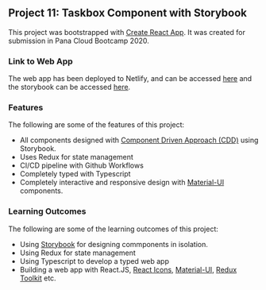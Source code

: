## Project 11: Taskbox Component with Storybook

This project was bootstrapped with [Create React App](https://github.com/facebook/create-react-app). It was created for submission in Pana Cloud Bootcamp 2020.

### Link to Web App

The web app has been deployed to Netlify, and can be accessed [here](https://taskbox-p11.netlify.app/) and the storybook can be accessed [here](https://taskbox-p11-storybook.netlify.app/).

### Features

The following are some of the features of this project:

- All components designed with [Component Driven Approach (CDD)](https://whatjackhasmade.co.uk/component-driven-development/) using Storybook.
- Uses Redux for state management
- CI/CD pipeline with Github Workflows
- Completely typed with Typescript
- Completely interactive and responsive design with [Material-UI](https://material-ui.com/) components.

### Learning Outcomes

The following are some of the learning outcomes of this project:

- Using [Storybook](https://storybook.js.org/) for designing commponents in isolation.
- Using Redux for state management
- Using Typescript to develop a typed web app
- Building a web app with React.JS, [React Icons](https://react-icons.github.io/react-icons/), [Material-UI](https://material-ui.com/), [Redux Toolkit](https://redux-toolkit.js.org/) etc.
